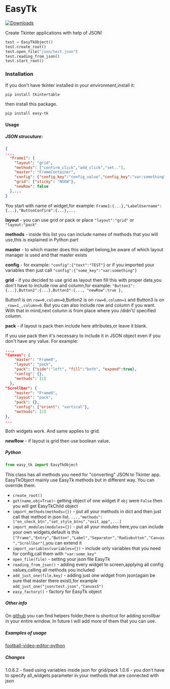 # **EasyTk** 

[![Downloads](https://pepy.tech/badge/easy-tk)](https://pepy.tech/project/easy-tk)

Create Tkinter applications with help of JSON!

```python
test = EasyTkObject()
test.create_root()
test.open_file("json/test.json")
test.reading_from_json()
test.start_root()
```

### Installation

If you don't have tkinter installed in your environment,install it:
```python
pip install tkintertable
```
then install this package.

```
pip install easy-tk
```

#### Usage

##### JSON strucuture:

```json
{
...,
  "Frame1": {
    "layout": "grid",
    "methods": ["confirm_click","add_click","set.."],
    "master": "FrameContainer",
    "config": {"config_key":"config_value","config_key":"var:something"},
    "grid": {"sticky": "NSEW"},
    "newRow": false
  },...
}
```
You start with name of widget,for example:
``Frame1:{...},"LabelUsername":{...},"ButtonConfirm":{...},...``

**layout** - you can use grid or pack or place
``"layout":"grid"`` or ``"layout:"pack"``

**methods** - inside this list you can include names of methods that you will use,this is explained in Python part

**master** - to which master does this widget belong,be aware of which layout manager is used and that master exists

**config** - for example: ``"config":{"text":"TEST"}`` or if you imported your variables then just call ```"config":{"some_key":"var:something"}```

**grid** - if you decided to use grid as layout then fill this with proper data,you don't have to include row and column,for example:
``"Button1":{...},Button2":{...},Button3":{..., "newRow":true },``

Button1 is on ```row=0,column=0```,Button2 is on ```row=0,column=1``` and Button3 is on ```_row=1_,column=0```.
But you can also include row and column if you want. With that in mind,next column is from place where you /didn't/ specified column.

**pack** - if layout is pack then include here attributes,or leave it blank.

If you use pack then it's necessary to include it in JSON object even if you don't have any value.
For example:
```json
...,
"Canvas": {
    "master": "Frame0",
    "layout": "pack",
    "pack": {"side":"left", "fill":"both", "expand":true},
    "config": {},
    "methods": [1]
  },
"Scrollbar": {
    "master": "Frame0",
    "layout": "pack",
    "pack": {},
    "config": {"orient": "vertical"},
    "methods": [2]
},
...
```
Both widgets work. And same applies to grid.

**newRow** - if layout is grid then use boolean value.

##### Python

```python
from easy_tk import EasyTkObject
```
This class has all methods you need for "converting" JSON to Tkinter app. EasyTkObject mainly use EasyTk methods but in different way.
You can override them.

* ``create_root()``
* ``get(name,obj=True)``- getting object of one widget if ``obj`` were ``False`` then you will get EasyTkChild object
* ``import_methods(methods={})`` - put all your methods in dict and then just call that method in json list. ```...,"methods":["on_check_btn","set_style_btns","exit_app",...]```
* ``import_modules(modules={})`` - put all your modules here,you can include your own widgets,default is this ``["Frame","Entry","Button","Label","Separator","Radiobutton","Canvas","Scrollbar"]``,you can extend it
* ```import_variables(variables={})``` - include only variables that you need for config,call them with ```"var:some_key"```
* ``open_file(file)`` - setting your json file EasyTk
* ``reading_from_json()`` - adding every widget to screen,applying all config values,calling all methods you included
*  ``add_just_one(file,key)`` - adding just one widget from json(again be sure that master there exist),for example ```add_just_one("json/test.json","Canvas5")```
* ``easy_factory()`` - factory for EasyTk object


##### Other info

On [github](https://github.com/uros-5/easy-tk) you can find helpers folder,there is shortcut for adding scrollbar in your entire window. In future I will add more of them that you can use.

##### Examples of usage

[football-video-editor-python](https://github.com/uros-5/football-video-editor-python)

##### Changes

1.0.6.2 - fixed using variables inside json for grid/pack
1.0.6 - you don't have to specify all_widgets parameter in your methods that are connected with json

